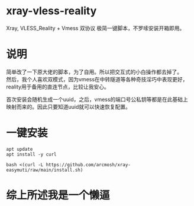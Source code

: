 # xray-vless-reality
Xray, VLESS_Reality + Vmess 双协议 极简一键脚本，不罗嗦安装开箱即用。

# 说明 
简单改了一下原大佬的脚本，为了自用。所以把交互式的小白操作都去掉了。  
然后，我个人喜欢双模式，因为vmess在中转隧道等各种奇技淫巧中表现更好，reality用于备用的直连节点，比较让我安心。  

首次安装会随机生成一个uuid，之后，vmess的端口号公私钥等都是在此基础上映射而来的。因此只要知道uuid就可以快速恢复配置。

# 一键安装
```
apt update
apt install -y curl
```
```
bash <(curl -L https://github.com/arcmosh/xray-easymuti/raw/main/install.sh)
```

# 综上所述我是一个懒逼
